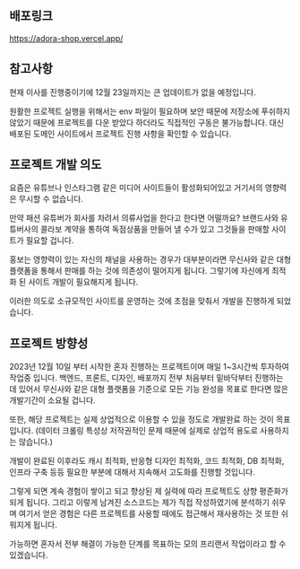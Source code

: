 ## 배포링크

https://adora-shop.vercel.app/

## 참고사항

현재 이사를 진행중이기에 12월 23일까지는 큰 업데이트가 없을 예정입니다.

원활한 프로젝트 실행을 위해서는 env 파일이 필요하며 보안 때문에 저장소에 푸쉬하지 않았기 때문에 프로젝트를 다운 받았다 하더라도 직접적인 구동은 불가능합니다.
대신 배포된 도메인 사이트에서 프로젝트 진행 사항을 확인할 수 있습니다.

## 프로젝트 개발 의도

요즘은 유튜브나 인스타그램 같은 미디어 사이트들이 활성화되어있고 거기서의 영향력은 무시할 수 없습니다.

만약 패션 유튜버가 회사를 차려서 의류사업을 한다고 한다면 어떨까요? 브랜드사와 유튜버사의 콜라보 계약을 통하여 독점상품을 만들어 낼 수가 있고 그것들을 판매할 사이트가 필요할 겁니다. 

홍보는 영향력이 있는 자신의 채널을 사용하는 경우가 대부분이라면 무신사와 같은 대형 플랫폼을 통해서 판매를 하는 것에 의존성이 떨어지게 됩니다. 그렇기에 자신에게 최적화 된 사이트 개발이 필요해지게 됩니다.

이러한 의도로 소규모적인 사이트를 운영하는 것에 초점을 맞춰서 개발을 진행하게 되었습니다.

## 프로젝트 방향성

2023년 12월 10일 부터 시작한 혼자 진행하는 프로젝트이며 매일 1~3시간씩 투자하여 작업중 입니다. 백엔드, 프론트, 디자인, 배포까지 전부 처음부터 밑바닥부터 진행하는 데 있어서 무신사와 같은 대형 플랫폼을 기준으로 모든 기능 완성을 목표로 한다면 많은 개발기간이 소요될 겁니다.

또한, 해당 프로젝트는 실제 상업적으로 이용할 수 있을 정도로 개발완료 하는 것이 목표입니다. (데이터 크롤링 특성상 저작권적인 문제 때문에 실제로 상업적 용도로 사용하지는 않습니다.)

개발이 완료된 이후라도 캐시 최적화, 반응형 디자인 최적화, 코드 최적화, DB 최적화, 인프라 구축 등등 필요한 부분에 대해서 지속해서 고도화를 진행할 것입니다.

그렇게 되면 계속 경험이 쌓이고 되고 향상된 제 실력에 따라 프로젝트도 상향 평준화가 되게 됩니다. 그리고 이렇게 남겨진 소스코드는 제가 직접 작성하였기에 분석하기 쉬우며 여기서 얻은 경험은 다른 프로젝트를 사용할 때에도 접근해서 재사용하는 것 또한 쉬워지게 됩니다.

가능하면 혼자서 전부 해결이 가능한 단계를 목표하는 모의 프리랜서 작업이라고 할 수 있겠습니다.


